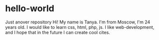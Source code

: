 # hello-world
Just anover repository
Hi! My name is Tanya. I'm from Moscow, I'm 24 years old. I would like to learn css, html, php, js.
I like web-development, and I hope that in the future I can create cool cites.
